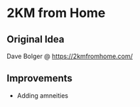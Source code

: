 # 2KM from Home

## Original Idea
Dave Bolger @ https://2kmfromhome.com/

## Improvements

- Adding amneities